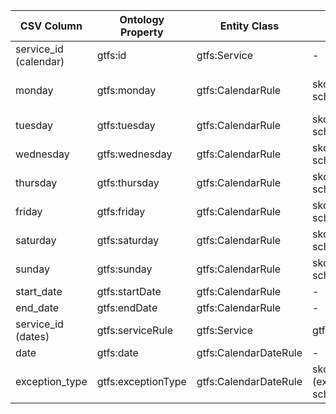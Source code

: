 | CSV Column           | Ontology Property | Entity Class | Rel. Entity Class | Subject Generation    | Join Condition | Datatype | Function Name | Function Output |
| --- | --- | --- | --- | --- | --- | --- | --- | --- |
| service_id (calendar) | gtfs:id | gtfs:Service | - | http://example.org/service/{service_id} | - | xsd:string | - | - |
| monday | gtfs:monday | gtfs:CalendarRule | skos:Concept (day scheme) | http://example.org/calendar_rule/{service_id} | service_id | - | - | map_day_availability 1 → <http://transport.linkeddata.es/kos/day/available>, 0 → .../not-available |
| tuesday | gtfs:tuesday | gtfs:CalendarRule | skos:Concept (day scheme) | Same as above | service_id | - | - | map_day_availability Same as above |
| wednesday | gtfs:wednesday | gtfs:CalendarRule | skos:Concept (day scheme) | Same as above | service_id | - | - | map_day_availability Same as above |
| thursday | gtfs:thursday | gtfs:CalendarRule | skos:Concept (day scheme) | Same as above | service_id | - | - | map_day_availability Same as above |
| friday | gtfs:friday | gtfs:CalendarRule | skos:Concept (day scheme) | Same as above | service_id | - | - | map_day_availability Same as above |
| saturday | gtfs:saturday | gtfs:CalendarRule | skos:Concept (day scheme) | Same as above | service_id | - | - | map_day_availability Same as above |
| sunday | gtfs:sunday | gtfs:CalendarRule | skos:Concept (day scheme) | Same as above | service_id | - | - | map_day_availability Same as above |
| start_date | gtfs:startDate | gtfs:CalendarRule | - | Same as above | service_id | xsd:date | - | - |
| end_date | gtfs:endDate | gtfs:CalendarRule | - | Same as above | service_id | xsd:date | - | - |
| service_id (dates) | gtfs:serviceRule | gtfs:Service | gtfs:CalendarDateRule | http://example.org/service/{service_id} | service_id | - | - | - |
| date | gtfs:date | gtfs:CalendarDateRule | - | http://example.org/date_rule/{service_id}/{date} | service_id | xsd:date | - | - |
| exception_type | gtfs:exceptionType | gtfs:CalendarDateRule | skos:Concept (exception-type scheme) | Same as above | service_id | - | - | map_exception_type 1 → <http://transport.linkeddata.es/kos/exception-type/added>, 2 → .../removed |
